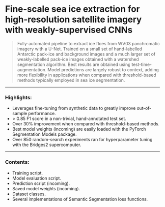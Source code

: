 # Fine-scale sea ice extraction for high-resolution satellite imagery with weakly-supervised CNNs
> Fully-automated pipeline to extract ice floes from WV03 panchromatic imagery with a U-Net. Trained on a small set of hand-labelled Antarctic pack-ice and background images and a much larger set of weakly-labelled pack-ice images obtained with a watershed segmentation algorithm. Best results are obtained using test-time-augmentation. Model predictions are largely robust to context, adding more flexibility in applications when compared with threshold-based methods typically employed in sea ice segmentation.

---
### Highlights:
* Leverages fine-tuning from synthetic data to greatly improve out-of-sample performance.
* \> 0.85 F1 score in a non-trivial, hand-annotated test set.
* Over 30% improvement when compared with threshold-based methods.
* Best model weights (incoming) are easily loaded with the PyTorch Segmentation Models package.
* Over 850 random-search experiments ran for hyperparameter tuning with the Bridges2 supercomputer.

---
### Contents:
* Training script.
* Model evaluation script.
* Prediction script (incoming).
* Saved model weights (incoming).
* Dataset classes.
* Several implementations of Semantic Segmentation loss functions.
